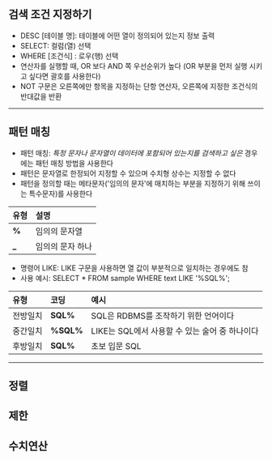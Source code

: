## 검색 조건 지정하기
- DESC [테이블 명]: 테이블에 어떤 열이 정의되어 있는지 정보 출력
- SELECT: 컬럼(열) 선택
- WHERE [조건식] : 로우(행) 선택
- 연산자를 실행할 때, OR 보다 AND 쪽 우선순위가 높다 (OR 부분을 먼저 실행 시키고 싶다면 괄호를 사용한다)
- NOT 구문은 오른쪽에만 항목을 지정하는 단항 연산자, 오른쪽에 지정한 조건식의 반대값을 반환
---
## 패턴 매칭
- 패턴 매칭: *특정 문자나 문자열이 데이터에 포함되어 있는지를 검색하고 싶은* 경우에는 패턴 매칭 방법을 사용한다
- 패턴은 문자열로 한정되어 지정할 수 있으며 수치형 상수는 지정할 수 없다
- 패턴을 정의할 때는 메타문자('임의의 문자'에 매치하는 부분을 지정하기 위해 쓰이는 특수문자)를 사용한다

|**유형**|**설명**|
|:--------|:--------|
|**%**| 임의의 문자열 |
|**_**| 임의의 문자 하나 |

- 명령어 LIKE: LIKE 구문을 사용하면 열 값이 부분적으로 일치하는 경우에도 참
- 사용 예시: SELECT * FROM sample WHERE text LIKE '%SQL%';

|  **유형** |  **코딩** |  **예시** |
|:--------|:--------|:--------|
| 전방일치 |**SQL%** | SQL은 RDBMS를 조작하기 위한 언어이다 |
| 중간일치 |**%SQL%**| LIKE는 SQL에서 사용할 수 있는 술어 중 하나이다 |
| 후방일치 |**SQL%**| 초보 입문 SQL |
---
## 정렬

## 제한

## 수치연산
